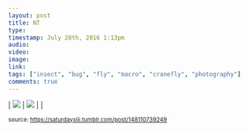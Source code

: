 ```yaml
---
layout: post
title: NT
type: 
timestamp: July 28th, 2016 1:13pm
audio: 
video: 
image: 
link: 
tags: ["insect", "bug", "fly", "macro", "cranefly", "photography"]
comments: true
---
```


| <img src="https://saturdayxiii.github.io/media/148110739249_0.jpg"/> | <img src="https://saturdayxiii.github.io/media/148110739249_1.jpg"/> |  |

<small>source: https://saturdayxiii.tumblr.com/post/148110739249</small>